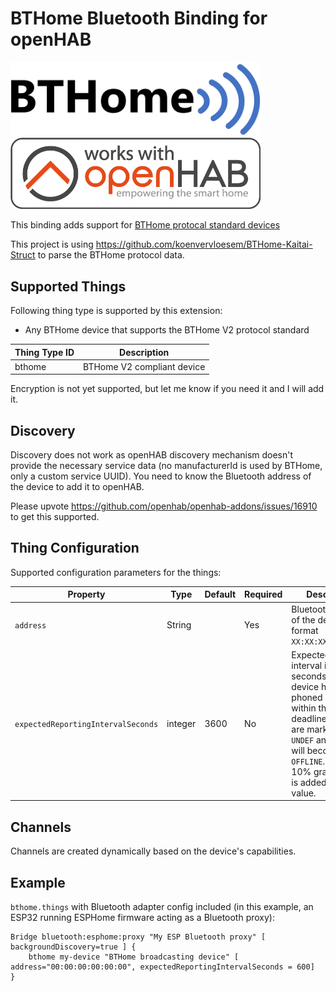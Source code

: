 # BTHome Bluetooth Binding for openHAB

<img src="logo.png" width="400"/>
<img src="openHAB_workswith.png" width="400"/>

This binding adds support for [BTHome protocal standard devices](https://bthome.io/)

This project is using https://github.com/koenvervloesem/BTHome-Kaitai-Struct to parse the BTHome protocol data.

## Supported Things

Following thing type is supported by this extension:

* Any BTHome device that supports the BTHome V2 protocol standard

| Thing Type ID | Description                |
|---------------|----------------------------|
| bthome        | BTHome V2 compliant device |

Encryption is not yet supported, but let me know if you need it and I will add it.

## Discovery

Discovery does not work as openHAB discovery mechanism doesn't provide the necessary service data (no manufacturerId is
used by BTHome, only a custom service UUID). You need to know the Bluetooth address of the device to add it to openHAB.

Please upvote https://github.com/openhab/openhab-addons/issues/16910 to get this supported.

## Thing Configuration

Supported configuration parameters for the things:

| Property                           | Type    | Default | Required | Description                                                                                                                                                                                                      |
|------------------------------------|---------|---------|----------|------------------------------------------------------------------------------------------------------------------------------------------------------------------------------------------------------------------|
| `address`                          | String  |         | Yes      | Bluetooth address of the device (in format `XX:XX:XX:XX:XX:XX`)                                                                                                                                                  |
| `expectedReportingIntervalSeconds` | integer | 3600    | No       | Expected reporting interval in seconds. If the device hasn't phoned home within this deadline, channels are marked as `UNDEF` and device will become `OFFLINE`. Note: A 10% grace period is added to this value. |

## Channels

Channels are created dynamically based on the device's capabilities.

## Example

`bthome.things` with Bluetooth adapter config included (in this example, an ESP32 running ESPHome firmware acting as a
Bluetooth proxy):

```
Bridge bluetooth:esphome:proxy "My ESP Bluetooth proxy" [ backgroundDiscovery=true ] {
    bthome my-device "BTHome broadcasting device" [ address="00:00:00:00:00:00", expectedReportingIntervalSeconds = 600]
}
```
